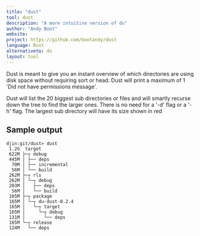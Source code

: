 ```yaml
---
title: "dust"
tool: dust
description: "A more intuitive version of du"
author: "Andy Boot"
website:
project: https://github.com/bootandy/dust
language: Rust
alternativeto: du
layout: tool
---
```


Dust is meant to give you an instant overview of which directories are
using disk space without requiring sort or head. Dust will print a maximum
of 1 'Did not have permissions message'.

Dust will list the 20 biggest sub directories or files and will smartly
recurse down the tree to find the larger ones. There is no need for a '-d'
flag or a '-h' flag. The largest sub directory will have its size shown in
red

## Sample output

```
djin:git/dust> dust
 1.2G  target
 622M ├─┬ debug
 445M │ ├── deps
  70M │ ├── incremental
  56M │ └── build
 262M ├─┬ rls
 262M │ └─┬ debug
 203M │   ├── deps
  56M │   └── build
 165M ├─┬ package
 165M │ └─┬ du-dust-0.2.4
 165M │   └─┬ target
 165M │     └─┬ debug
 131M │       └── deps
 165M └─┬ release
 124M   └── deps
```
